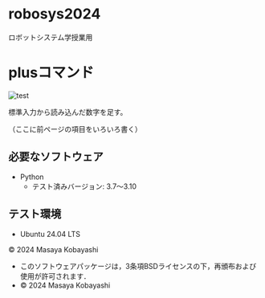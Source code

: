 # robosys2024
ロボットシステム学授業用

# plusコマンド
![test](https://github.com/23C1053/robosys2024/actions/workflows/test.yml/badge.svg)

標準入力から読み込んだ数字を足す。

（ここに前ページの項目をいろいろ書く）


## 必要なソフトウェア
- Python
  - テスト済みバージョン: 3.7〜3.10

## テスト環境
- Ubuntu 24.04 LTS

© 2024 Masaya Kobayashi

- このソフトウェアパッケージは，3条項BSDライセンスの下，再頒布および使用が許可されます．
- © 2024 Masaya Kobayashi
